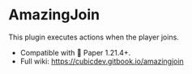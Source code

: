 # AmazingJoin

This plugin executes actions when the player joins.
- Compatible with 📃 Paper 1.21.4+.
- Full wiki: https://cubicdev.gitbook.io/amazingjoin
